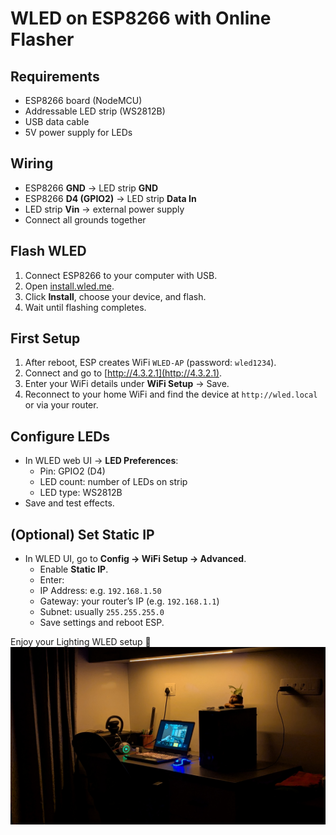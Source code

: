 # WLED on ESP8266 with Online Flasher

## Requirements
- ESP8266 board (NodeMCU)  
- Addressable LED strip (WS2812B)  
- USB data cable  
- 5V power supply for LEDs  

## Wiring
- ESP8266 **GND** → LED strip **GND**  
- ESP8266 **D4 (GPIO2)** → LED strip **Data In**  
- LED strip **Vin** → external power supply  
- Connect all grounds together  

## Flash WLED
1. Connect ESP8266 to your computer with USB.  
2. Open [install.wled.me](https://install.wled.me).  
3. Click **Install**, choose your device, and flash.  
4. Wait until flashing completes.  

## First Setup
1. After reboot, ESP creates WiFi `WLED-AP` (password: `wled1234`).  
2. Connect and go to [http://4.3.2.1](http://4.3.2.1).  
3. Enter your WiFi details under **WiFi Setup** → Save.  
4. Reconnect to your home WiFi and find the device at `http://wled.local` or via your router.  

## Configure LEDs
- In WLED web UI → **LED Preferences**:  
  - Pin: GPIO2 (D4)  
  - LED count: number of LEDs on strip  
  - LED type: WS2812B
- Save and test effects.  

## (Optional) Set Static IP
- In WLED UI, go to **Config → WiFi Setup → Advanced**.  
  - Enable **Static IP**.  
  - Enter:  
   - IP Address: e.g. `192.168.1.50`  
   - Gateway: your router’s IP (e.g. `192.168.1.1`)  
   - Subnet: usually `255.255.255.0`   
  - Save settings and reboot ESP.  

Enjoy your Lighting WLED setup 🎉
![Sample](./images/sample.png)


